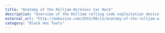 ```yaml
---
title: "Anatomy of the Rolljam Wireless Car Hack"
description: "Overview of the RollJam rolling code exploitation device."
external_url: "http://makezine.com/2015/08/11/anatomy-of-the-rolljam-wireless-car-hack/"
category: "Black Hat Tools"
---
```

